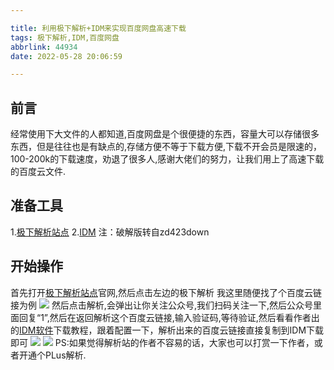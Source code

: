 ```yaml
---

title: 利用极下解析+IDM来实现百度网盘高速下载
tags: 极下解析,IDM,百度网盘
abbrlink: 44934
date: 2022-05-28 20:06:59

---
```



## 前言
经常使用下大文件的人都知道,百度网盘是个很便捷的东西，容量大可以存储很多东西，但是往往也是有缺点的,存储方便不等于下载方便,下载不开会员是限速的，100-200k的下载速度，劝退了很多人,感谢大佬们的努力，让我们用上了高速下载的百度云文件.
## 准备工具
1.[极下解析站点](https://wz.jixia.icu/)
2.[IDM](https://423down.lanzouo.com/b0f3ahu0b)
注：破解版转自zd423down
## 开始操作
首先打开[极下解析站点](https://wz.jixia.icu/)官网,然后点击左边的极下解析
我这里随便找了个百度云链接为例
![](https://s3.bmp.ovh/imgs/2022/05/29/e062d694e58bf95c.png)
然后点击解析,会弹出让你关注公众号,我们扫码关注一下,然后公众号里面回复“1”,然后在返回解析这个百度云链接,输入验证码,等待验证,然后看看作者出的[IDM软件](https://jx.jixia.hk/#/useage)下载教程，跟着配置一下，解析出来的百度云链接直接复制到IDM下载即可
![](https://s3.bmp.ovh/imgs/2022/05/29/ff10b084abefa63d.png)
![](https://s3.bmp.ovh/imgs/2022/05/29/7ce4e16e11833dc8.png)
PS:如果觉得解析站的作者不容易的话，大家也可以打赏一下作者，或者开通个PLus解析.
